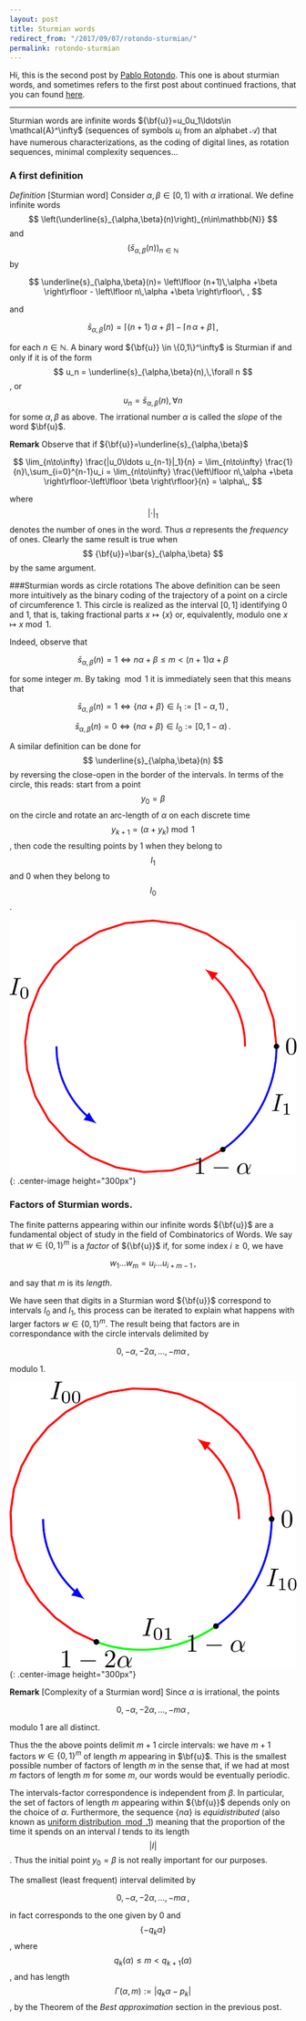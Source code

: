 ```yaml
---
layout: post
title: Sturmian words 
redirect_from: "/2017/09/07/rotondo-sturmian/"
permalink: rotondo-sturmian
---
```


Hi, this is the second post by [Pablo Rotondo](https://www.irif.fr/users/rotondo/index).
This one is about sturmian words, and sometimes refers to the first post about 
continued fractions, that you can found [here](https://semidoc.github.io/rotondo-fractions).


-----

Sturmian words are infinite words ${\bf{u}}=u_0u_1\ldots\in \mathcal{A}^\infty$ 
(sequences of symbols $u_i$ from an alphabet $\mathcal{A}$) that have numerous 
characterizations, as the coding of digital lines, as rotation sequences, minimal 
complexity sequences...  

### A first definition
*Definition* [Sturmian word]
Consider $\alpha,\beta \in [0,1)$ with $\alpha$ irrational. We define infinite words
$$
\left(\underline{s}_{\alpha,\beta}(n)\right)_{n\in\mathbb{N}}
$$ 
and 
$$
\left(\bar{s}_{\alpha,\beta}(n)\right)_{n\in\mathbb{N}}
$$ 
by

$$
 \underline{s}_{\alpha,\beta}(n)= \left\lfloor (n+1)\,\alpha +\beta \right\rfloor - \left\lfloor n\,\alpha +\beta \right\rfloor\, ,
$$

and

$$
 \bar{s}_{\alpha,\beta}(n)= \left\lceil (n+1)\,\alpha +\beta \right\rceil - \left\lceil n\,\alpha +\beta \right\rceil\,,
$$

for each $n\in \mathbb{N}$. A binary word ${\bf{u}} \in \{0,1\}^\infty$ is 
Sturmian if and only if it is of the form 
$$
u_n = \underline{s}_{\alpha,\beta}(n),\,\forall n
$$,
or 
$$
u_n = \bar{s}_{\alpha,\beta}(n),\,\forall n
$$ 
for some $\alpha,\beta$ as above. The irrational number $\alpha$ is called the 
*slope* of the word $\bf{u}$.


**Remark** Observe that if ${\bf{u}}=\underline{s}_{\alpha,\beta}$

$$
\lim_{n\to\infty} \frac{|u_0\ldots u_{n-1}|_1}{n} = \lim_{n\to\infty} \frac{1}{n}\,\sum_{i=0}^{n-1}u_i = \lim_{n\to\infty} \frac{\left\lfloor n\,\alpha +\beta \right\rfloor-\left\lfloor \beta \right\rfloor}{n} = \alpha\,,
$$

where 
$$
|\cdot|_1
$$
denotes the number of ones in the word. Thus $\alpha$ represents the *frequency* 
of ones. Clearly the same result is true when 
$$
{\bf{u}}=\bar{s}_{\alpha,\beta}
$$ 
by the same argument. 

###Sturmian words as circle rotations 
The above definition can be seen more intuitively as the binary coding of the 
trajectory of a point on a circle of circumference $1$. This circle is realized 
as the interval $[0,1]$ identifying $0$ and $1$, that is, taking fractional 
parts $x\mapsto \{x\}$ or, equivalently, modulo one $x\mapsto x \bmod 1$.

Indeed, observe that

$$
\bar{s}_{\alpha,\beta}(n)=   1 \Longleftrightarrow n\alpha + \beta \leq m < (n+1)\alpha + \beta 
$$

for some integer $m$. By taking $\bmod 1$ it is immediately seen that this means 
that

$$
\bar{s}_{\alpha,\beta}(n)  = 1 \Longleftrightarrow \{n\alpha + \beta\} \in I_1  := [1-\alpha,1)\,,
$$

$$
\bar{s}_{\alpha,\beta}(n)  = 0 \Longleftrightarrow \{n\alpha + \beta\} \in I_0  := [0,1-\alpha)\,.
$$

A similar definition can be done for 
$$
\underline{s}_{\alpha,\beta}(n)
$$ 
by reversing the close-open in the border of the intervals. In terms of the 
circle, this reads: start from a point 
$$
y_0=\beta
$$ 
on the circle and rotate an arc-length of $\alpha$ on each discrete time 
$$
y_{k+1} = (\alpha + y_k)\bmod 1
$$, 
then code the resulting points by $1$ when they belong to 
$$
I_1
$$ 
and 
$0$ when they belong to 
$$ 
I_0
$$.

![](assets/rotondo_plot4.png){: .center-image height="300px"}

### Factors of Sturmian words.

The finite patterns appearing within our infinite words ${\bf{u}}$ are a 
fundamental object of study in the field of Combinatorics of Words. We say that 
$w\in \{0,1\}^m$ is a _factor_ of ${\bf{u}}$ if, for some index $i\geq 0$, we have 

$$ 
w_1\ldots w_m = u_i \ldots u_{i+m-1}\,, 
$$ 

and say that $m$ is its *length*.

We have seen that digits in a Sturmian word ${\bf{u}}$ correspond to intervals 
$I_0$ and $I_1$, this process can be iterated to explain what happens with 
larger factors $w\in \{0,1\}^m$. The result being that factors are in 
correspondance with the circle intervals delimited by

$$
0,-\alpha,-2\alpha,\ldots,-m\alpha\,,
$$

modulo $1$. 

![](assets/rotondo_plot3.png){: .center-image height="300px"}

**Remark** [Complexity of a Sturmian word]
Since $\alpha$ is irrational, the points

$$
0,-\alpha,-2\alpha,\ldots,-m\alpha\,,
$$

modulo $1$ are all distinct.

Thus the the above points delimit $m+1$ circle intervals: we have $m+1$ factors 
$w\in \{0,1\}^m$ of length $m$ appearing in $\bf{u}$. This is the smallest 
possible number of factors of length $m$ in the sense that, if we had at most 
$m$ factors of length $m$ for some $m$, our words would be eventually periodic.

The intervals-factor correspondence is independent from $\beta$. In particular, 
the set of factors of length $m$ appearing within ${\bf{u}}$ depends only on the 
choice of $\alpha$. Furthermore, the sequence $\{n\alpha\}$ is *equidistributed* 
(also known as [uniform distribution $\bmod. 1$](https://en.wikipedia.org/wiki/Equidistributed_sequence)) 
meaning that the proportion of the time it spends on an interval $I$ tends to 
its length 
$$
\left| I \right|
$$. 
Thus the initial point $y_0=\beta$ is not really important for our purposes.


The smallest (least frequent) interval delimited by 

$$
0,-\alpha,-2\alpha,\ldots,-m\alpha\,,
$$ 

in fact corresponds to the one given by $0$ and 
$$
\{-q_k\alpha\}
$$, 
where 
$$ 
q_k(\alpha)\leq m < q_{k+1}(\alpha)
$$, 
and has length 
$$
\Gamma(\alpha,m) := |q_k \alpha - p_k|
$$, 
by the Theorem of the *Best approximation* section in the previous post.
